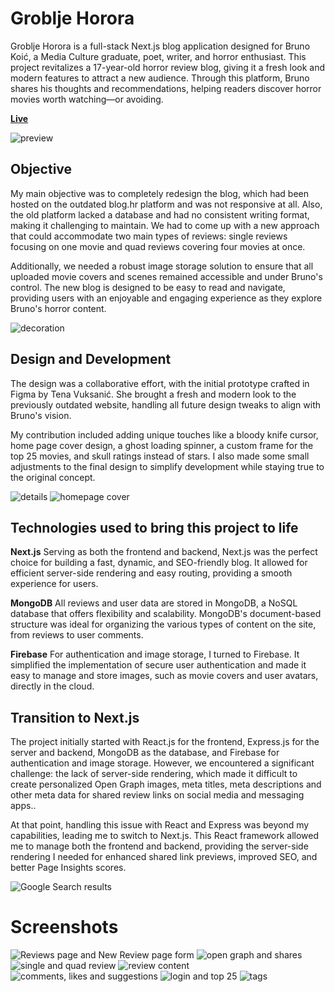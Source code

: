 
# Groblje Horora

Groblje Horora is a full-stack Next.js blog application designed for Bruno Koić, a Media Culture graduate, poet, writer, and horror enthusiast. This project revitalizes a 17-year-old horror review blog, giving it a fresh look and modern features to attract a new audience. Through this platform, Bruno shares his thoughts and recommendations, helping readers discover horror movies worth watching—or avoiding.

[**Live**](https://www.groblje-horora.com/)

![preview](https://i.imgur.com/BzRZlFV.png)

## Objective

My main objective was to completely redesign the blog, which had been hosted on the outdated blog.hr platform and was not responsive at all. Also, the old platform lacked a database and had no consistent writing format, making it challenging to maintain. We had to come up with a new approach that could accommodate two main types of reviews: single reviews focusing on one movie and quad reviews covering four movies at once.

Additionally, we needed a robust image storage solution to ensure that all uploaded movie covers and scenes remained accessible and under Bruno's control. The new blog is designed to be easy to read and navigate, providing users with an enjoyable and engaging experience as they explore Bruno's horror content.

![decoration](https://i.imgur.com/4bxk67E.png)

## Design and Development

The design was a collaborative effort, with the initial prototype crafted in Figma by Tena Vuksanić. She brought a fresh and modern look to the previously outdated website, handling all future design tweaks to align with Bruno's vision.

My contribution included adding unique touches like a bloody knife cursor, home page cover design, a ghost loading spinner, a custom frame for the top 25 movies, and skull ratings instead of stars. I also made some small adjustments to the final design to simplify development while staying true to the original concept.

![details](https://i.imgur.com/4IA9C1p.png)
![homepage cover](https://i.imgur.com/0Vfj3sb.png)
## Technologies used to bring this project to life

**Next.js**
Serving as both the frontend and backend, Next.js was the perfect choice for building a fast, dynamic, and SEO-friendly blog. It allowed for efficient server-side rendering and easy routing, providing a smooth experience for users.

**MongoDB**
All reviews and user data are stored in MongoDB, a NoSQL database that offers flexibility and scalability. MongoDB's document-based structure was ideal for organizing the various types of content on the site, from reviews to user comments.

**Firebase**
For authentication and image storage, I turned to Firebase. It simplified the implementation of secure user authentication and made it easy to manage and store images, such as movie covers and user avatars, directly in the cloud.

## Transition to Next.js

The project initially started with React.js for the frontend, Express.js for the server and backend, MongoDB as the database, and Firebase for authentication and image storage. However, we encountered a significant challenge: the lack of server-side rendering, which made it difficult to create personalized Open Graph images, meta titles, meta descriptions and other meta data for shared review links on social media and messaging apps..

At that point, handling this issue with React and Express was beyond my capabilities, leading me to switch to Next.js. This React framework allowed me to manage both the frontend and backend, providing the server-side rendering I needed for enhanced shared link previews, improved SEO, and better Page Insights scores.

![Google Search results](https://i.imgur.com/OLE8L5e.png)

# Screenshots

![Reviews page and New Review page form](https://i.imgur.com/SmWLOL0.png)
![open graph and shares](https://i.imgur.com/5ezoG1M.png)
![single and quad review](https://i.imgur.com/8t6r5i1.png)
![review content](https://i.imgur.com/HtjYIgr.png)
![comments, likes and suggestions](https://i.imgur.com/PxQPl4V.png)
![login and top 25](https://i.imgur.com/oaZJlYE.png)
![tags](https://i.imgur.com/gRLmYSZ.png)